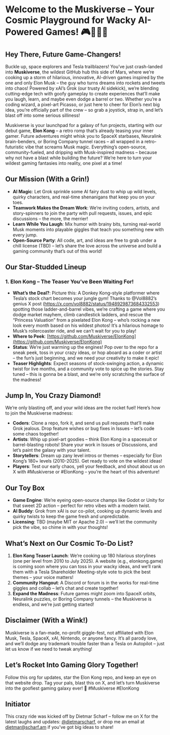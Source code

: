 # Welcome to the Muskiverse – Your Cosmic Playground for Wacky AI-Powered Games! 🎮🚀🦍😄

## Hey There, Future Game-Changers!
Buckle up, space explorers and Tesla trailblazers! You’ve just crash-landed into **Muskiverse**, the wildest GitHub hub this side of Mars, where we’re cooking up a storm of hilarious, innovative, AI-driven games inspired by the one and only Elon Musk – the guy who turns dreams into rockets and tweets into chaos! Powered by xAI’s Grok (our trusty AI sidekick), we’re blending cutting-edge tech with goofy gameplay to create experiences that’ll make you laugh, learn, and maybe even dodge a barrel or two. Whether you’re a coding wizard, a pixel-art Picasso, or just here to cheer for Elon’s next big idea, you’re officially part of the crew – so grab a joystick, strap in, and let’s blast off into some serious silliness!

Muskiverse is your launchpad for a galaxy of fun projects, starting with our debut game, **Elon Kong** – a retro romp that’s already teasing your inner gamer. Future adventures might whisk you to SpaceX starbases, Neuralink brain-benders, or Boring Company tunnel races – all wrapped in a retro-futuristic vibe that screams Musk magic. Everything’s open-source, community-fueled, and dripping with Musk-inspired madness – because why not have a blast while building the future? We’re here to turn your wildest gaming fantasies into reality, one pixel at a time!

## Our Mission (With a Grin!)
- **AI Magic**: Let Grok sprinkle some AI fairy dust to whip up wild levels, quirky characters, and real-time shenanigans that keep you on your toes.
- **Teamwork Makes the Dream Work**: We’re inviting coders, artists, and story-spinners to join the party with pull requests, issues, and epic discussions – the more, the merrier!
- **Learn While You Laugh**: Mix humor with brainy bits, turning real-world Musk moments into playable giggles that teach you something new with every jump.
- **Open-Source Party**: All code, art, and ideas are free to grab under a chill license (TBD) – let’s share the love across the universe and build a gaming community that’s out of this world!

## Our Star-Studded Lineup
### 1. Elon Kong – The Teaser You’ve Been Waiting For!
- **What’s the Deal?**: Picture this: A Donkey Kong-style platformer where Tesla’s stock chart becomes your jungle gym! Thanks to @Vol8882’s genius X post (https://x.com/vol8882/status/1948929873684332553) spotting those ladder-and-barrel vibes, we’re crafting a game where you dodge market mayhem, climb candlestick ladders, and rescue the “Princess Valuation” from a pixelated Elon Kong – who’s rocking a new look every month based on his wildest photos! It’s a hilarious homage to Musk’s rollercoaster ride, and we can’t wait for you to play!
- **Where to Peek**: [https://github.com/Muskiverse/ElonKong](https://github.com/Muskiverse/ElonKong)
- **Status**: We’re just warming up the engines! Pop over to the repo for a sneak peek, toss in your crazy ideas, or hop aboard as a coder or artist – the fun’s just beginning, and we need your creativity to make it epic!
- **Teaser Highlights**: Expect seasons of stock-swinging action, a dynamic twist for live months, and a community vote to spice up the stories. Stay tuned – this is gonna be a blast, and we’re only scratching the surface of the madness!

## Jump In, You Crazy Diamond!
We’re only blasting off, and your wild ideas are the rocket fuel! Here’s how to join the Muskiverse madness:
- **Coders**: Clone a repo, fork it, and send us pull requests that’ll make Grok jealous. Drop feature wishes or bug fixes in Issues – let’s code some chaos together!
- **Artists**: Whip up pixel-art goodies – think Elon Kong in a spacesuit or barrel-blasting robots! Share your work in Issues or Discussions, and let’s paint the galaxy with your talent.
- **Storytellers**: Dream up zany level intros or themes – especially for Elon Kong’s 180+ levels (2010-2025). Get ready to vote on the wildest ideas!
- **Players**: Test our early chaos, yell your feedback, and shout about us on X with #Muskiverse or #ElonKong – you’re the heart of this adventure!

## Our Toy Box
- **Game Engine**: We’re eyeing open-source champs like Godot or Unity for that sweet 2D action – perfect for retro vibes with a modern twist.
- **AI Buddy**: Grok from xAI is our co-pilot, cooking up dynamic levels and quirky twists to keep the game fresh and unpredictable.
- **Licensing**: TBD (maybe MIT or Apache 2.0) – we’ll let the community pick the vibe, so chime in with your thoughts!

## What’s Next on Our Cosmic To-Do List?
1. **Elon Kong Teaser Launch**: We’re cooking up 180 hilarious storylines (one per level from 2010 to July 2025). A website (e.g., elonkong.game) is coming soon where you can toss in your wacky ideas, and we’ll rank them with a Tesla Shareholder Meeting-style vote to pick the best themes – your voice matters!
2. **Community Hangout**: A Discord or forum is in the works for real-time giggles and collab – let’s chat and create together!
3. **Expand the Madness**: Future games might zoom into SpaceX orbits, Neuralink puzzles, or Boring Company tunnels – the Muskiverse is endless, and we’re just getting started!

## Disclaimer (With a Wink!)
Muskiverse is a fan-made, no-profit giggle-fest, not affiliated with Elon Musk, Tesla, SpaceX, xAI, Nintendo, or anyone fancy. It’s all parody love, and we’ll dodge any trademark trouble faster than a Tesla on Autopilot – just let us know if we need to tweak anything!

## Let’s Rocket Into Gaming Glory Together!
Follow this org for updates, star the Elon Kong repo, and keep an eye on that website drop. Tag your pals, blast this on X, and let’s turn Muskiverse into the goofiest gaming galaxy ever! 🚀 #Muskiverse #ElonKong

## Initiator
This crazy ride was kicked off by Dietmar Scharf – follow me on X for the latest laughs and updates: [@dietmarscharf](https://x.com/dietmarscharf), or drop me an email at [dietmar@scharf.am](mailto:dietmar@scharf.am) if you’ve got big ideas to share!
